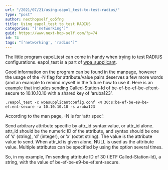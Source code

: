```yaml
---
url: "/2021/07/21/using-eapol_test-to-test-radius/"
type: "post"
author: nexthopself_qo5fng
title: Using eapol_test to test RADIUS
categories: "['networking']"
guid: https://www.next-hop-self.com/?p=74
id: 74
tags: "['networking', 'radius']"
---
```


The little program eapol\_test can come in handy when trying to test RADIUS configurations. eapol\_test is a part of [wpa\_supplicant](http://w1.fi/wpa_supplicant/).

Good information on the program can be found in the manpage, however the usage of the -N flag for attribute/value pairs deserves a few more words (and an example to remind myself in the future how to use it. Here is an example that includes sending Called-Station-Id of be-ef-be-ef-be-ef:ent-secure to 10.10.10.10 with a shared key of ‘aruba123’.

```
./eapol_test -c wpasupplicantconfig.conf -N 30:s:be-ef-be-e9-be-ef:ent-secure -a 10.10.10.10 -s aruba123
```

According to the man page, -N is for ‘attr spec’:

Send arbitrary attribute specific by attr\_id:syntax:value, or attr\_id alone. attr\_id should be the numeric ID of the attribute, and syntax should be one of ‘s’ (string), ‘d’ (integer), or ‘x’ (octet string). The value is the attribute value to send. When attr\_id is given alone, NULL is used as the attribute value. Multiple attributes can be specified by using the option several times.

So, in my example, I’m sending attribute ID of 30 (IETF Called-Station-Id), a string, with the value of be-ef-be-e9-be-ef:ent-secure.